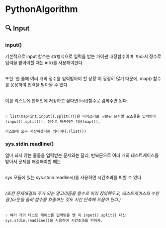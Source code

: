 
PythonAlgorithm
===




## 🔍 Input 

### input()
기본적으로 input 함수는 str형식으로 입력을 받는 파이썬 내장함수이며, 따라서 정수로 입력을 받아야할 때는 int()를 사용해야한다. <br><br>

또한 '한 줄에 여러 개의 정수를 입력받아야 할 상황'이 굉장히 많기 때문에, map() 함수를 응용하여 입력을 받아올 수 있다 <br><br>

이를 리스트에 한꺼번에 저장하고 싶다면 list()함수로 감싸주면 된다. <br><br>



``` 
💡 list(map(int,input().split()))은 띄어쓰기로 구분된 문자열 요소들을 입력받아(input().split()), 정수로 바꾸어준 다음(map()), 

리스트에 모두 저장하겠다는 의미이다.(list())
```






### sys.stdin.readline()

얼마 되지 않는 줄들을 입력받는 문제와는 달리, 반복문으로 여러 개의 테스트케이스를 받아서 문제를 해결해야할 때는 <br><br>

sys 모듈에 있는 sys.stdin.readline()를 사용하면 시간초과를 피할 수 있다. <br><br>

_(또한 문제해결의 주가 되는 알고리즘을 함수로 미리 정의해두고, 테스트케이스의 수만큼 for문을 돌려 함수를 호출하는 것도 시간 단축에 도움이 된다.)_ <br><br>

``` 
💡 여러 개의 테스트 케이스를 입력받을 땐 꼭 input().split() 대신 sys.stdin.readline()을 사용하여 시간초과를 피하자.
```




